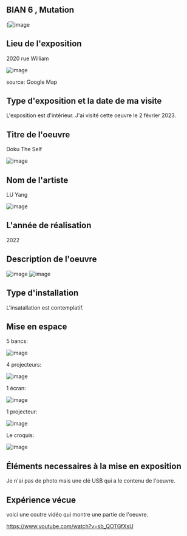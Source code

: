 ## BIAN 6 , Mutation ## 
(![image](https://user-images.githubusercontent.com/112189073/220954985-75c68cf6-3354-4daa-a19c-22b8fe3ae6f7.png)

## Lieu de l'exposition ##
2020 rue William

![image](https://user-images.githubusercontent.com/112189073/220955620-90c50643-2912-4ae0-b87f-497656d41033.png)

source: Google Map

## Type d'exposition et la date de ma visite ##
L'exposition est d'intérieur. J'ai visité cette oeuvre le 2 février 2023.

## Titre de l'oeuvre ##
Doku The Self

![image](https://user-images.githubusercontent.com/112189073/220956667-a5e314e2-3d2c-4099-aaf4-b148e6a39694.png)

## Nom de l'artiste ##
LU Yang

![image](https://user-images.githubusercontent.com/112189073/220956817-6690a0e4-30da-46c2-ac92-dde1af30ff0a.png)

## L'année de réalisation ##
2022

## Description de l'oeuvre ##
![image](https://user-images.githubusercontent.com/112189073/220957295-49d81ece-da9c-43ea-b074-2af65a2dea71.png) ![image](https://user-images.githubusercontent.com/112189073/220957368-8fb8c273-3c7d-4c9b-a939-ef58da2df660.png)

## Type d'installation ##
L'insatallation est contemplatif.

## Mise en espace ##
5 bancs:

![image](https://user-images.githubusercontent.com/112189073/220958928-b00269ad-cd00-4422-98c7-b457e5d3557c.png)

4 projecteurs:

![image](https://user-images.githubusercontent.com/112189073/220959078-fc5f5372-b0fb-43fb-8da9-c43b8ad7f21c.png)

1 écran: 

![image](https://user-images.githubusercontent.com/112189073/220959212-9700b942-c846-4d58-b80b-cc00abd2454e.png)

1 projecteur:

![image](https://user-images.githubusercontent.com/112189073/220959507-f9aebd6b-76b8-4fd8-8310-41b35aed27a6.png)


Le croquis: 

![image](https://user-images.githubusercontent.com/112189073/220959327-4946da4b-5b9f-4f80-9294-157f280e79af.png)


## Éléments necessaires à la mise en exposition ##
Je n'ai pas de photo mais une clé USB qui a le contenu de l'oeuvre.


## Expérience vécue ##
voici une coutre vidéo qui montre une partie de l'oeuvre.

https://www.youtube.com/watch?v=sb_QOTGfXsU
